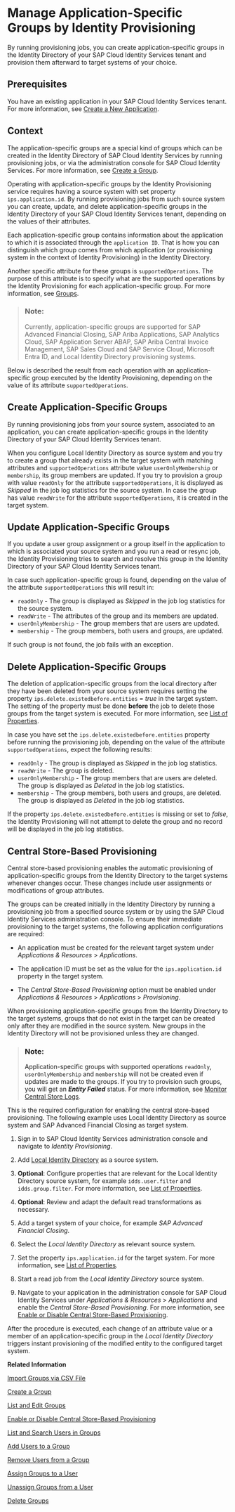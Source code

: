 <!-- loioa9ff3e3d5c9e4062860499e05259e31a -->

# Manage Application-Specific Groups by Identity Provisioning

By running provisioning jobs, you can create application-specific groups in the Identity Directory of your SAP Cloud Identity Services tenant and provision them afterward to target systems of your choice.



<a name="loioa9ff3e3d5c9e4062860499e05259e31a__section_osm_xjx_12c"/>

## Prerequisites

You have an existing application in your SAP Cloud Identity Services tenant. For more information, see [Create a New Application](create-a-new-application-0d4b255.md).



<a name="loioa9ff3e3d5c9e4062860499e05259e31a__section_igx_b2c_b2c"/>

## Context

The application-specific groups are a special kind of groups which can be created in the Identity Directory of SAP Cloud Identity Services by running provisioning jobs, or via the administration console for SAP Cloud Identity Services. For more information, see [Create a Group](create-a-group-b1b638d.md).

Operating with application-specific groups by the Identity Provisioning service requires having a source system with set property `ips.application.id`. By running provisioning jobs from such source system you can create, update, and delete application-specific groups in the Identity Directory of your SAP Cloud Identity Services tenant, depending on the values of their attributes.

Each application-specific group contains information about the application to which it is associated through the `application ID`. That is how you can distinguish which group comes from which application \(or provisioning system in the context of Identity Provisioning\) in the Identity Directory.

Another specific attribute for these groups is `supportedOperations`. The purpose of this attribute is to specify what are the supported operations by the Identity Provisioning for each application-specific group. For more information, see [Groups](../groups-d93be69.md).

> ### Note:  
> Currently, application-specific groups are supported for SAP Advanced Financial Closing, SAP Ariba Applications, SAP Analytics Cloud, SAP Application Server ABAP, SAP Ariba Central Invoice Management, SAP Sales Cloud and SAP Service Cloud, Microsoft Entra ID, and Local Identity Directory provisioning systems.

Below is described the result from each operation with an application-specific group executed by the Identity Provisioning, depending on the value of its attribute `supportedOperations`.



<a name="loioa9ff3e3d5c9e4062860499e05259e31a__section_tlt_yjx_12c"/>

## Create Application-Specific Groups

By running provisioning jobs from your source system, associated to an application, you can create application-specific groups in the Identity Directory of your SAP Cloud Identity Services tenant.

When you configure Local Identity Directory as source system and you try to create a group that already exists in the target system with matching attributes and `supportedOperations` attribute value `userOnlyMembership` or `membership`, its group members are updated. If you try to provision a group with value `readOnly` for the attribute `supportedOperations`, it is displayed as *Skipped* in the job log statistics for the source system. In case the group has value `readWrite` for the attribute `supportedOperations`, it is created in the target system.



<a name="loioa9ff3e3d5c9e4062860499e05259e31a__section_nny_x3c_b2c"/>

## Update Application-Specific Groups

If you update a user group assignment or a group itself in the application to which is associated your source system and you run a read or resync job, the Identity Provisioning tries to search and resolve this group in the Identity Directory of your SAP Cloud Identity Services tenant.

In case such application-specific group is found, depending on the value of the attribute `supportedOperations` this will result in:

-   `readOnly` - The group is displayed as *Skipped* in the job log statistics for the source system.
-   `readWrite` - The attributes of the group and its members are updated.
-   `userOnlyMembership` - The group members that are users are updated.
-   `membership` - The group members, both users and groups, are updated.

If such group is not found, the job fails with an exception.



<a name="loioa9ff3e3d5c9e4062860499e05259e31a__section_pv1_y3c_b2c"/>

## Delete Application-Specific Groups

The deletion of application-specific groups from the local directory after they have been deleted from your source system requires setting the property `ips.delete.existedbefore.entities` = *true* in the target system. The setting of the property must be done **before** the job to delete those groups from the target system is executed. For more information, see [List of Properties](../list-of-properties-d6f3577.md).

In case you have set the `ips.delete.existedbefore.entities` property before running the provisioning job, depending on the value of the attribute `supportedOperations`, expect the following results:

-   `readOnly` - The group is displayed as *Skipped* in the job log statistics.
-   `readWrite` - The group is deleted.
-   `userOnlyMembership` - The group members that are users are deleted. The group is displayed as *Deleted* in the job log statistics.
-   `membership` - The group members, both users and groups, are deleted. The group is displayed as *Deleted* in the job log statistics.

If the property `ips.delete.existedbefore.entities` is missing or set to *false*, the Identity Provisioning will not attempt to delete the group and no record will be displayed in the job log statistics.



<a name="loioa9ff3e3d5c9e4062860499e05259e31a__section_ugw_q2h_c2c"/>

## Central Store-Based Provisioning

Central store-based provisioning enables the automatic provisioning of application-specific groups from the Identity Directory to the target systems whenever changes occur. These changes include user assignments or modifications of group attributes.

The groups can be created initially in the Identity Directory by running a provisioning job from a specified source system or by using the SAP Cloud Identity Services administration console. To ensure their immediate provisioning to the target systems, the following application configurations are required:

-   An application must be created for the relevant target system under *Applications & Resources* \> *Applications*.

-   The application ID must be set as the value for the `ips.application.id` property in the target system.

-   The *Central Store-Based Provisioning* option must be enabled under *Applications & Resources* \> *Applications* \> *Provisioning*.


When provisioning application-specific groups from the Identity Directory to the target systems, groups that do not exist in the target can be created only after they are modified in the source system. New groups in the Identity Directory will not be provisioned unless they are changed.

> ### Note:  
> Application-specific groups with supported operations `readOnly`, `userOnlyMembership` and `membership` will not be created even if updates are made to the groups. If you try to provision such groups, you will get an ***Entity Failed*** status. For more information, see [Monitor Central Store Logs](../Monitoring-and-Reporting/monitor-central-store-logs-9162898.md).

This is the required configuration for enabling the central store-based provisioning. The following example uses Local Identity Directory as source system and SAP Advanced Financial Closing as target system.

1.  Sign in to SAP Cloud Identity Services administration console and navigate to *Identity Provisioning*.

2.  Add [Local Identity Directory](../local-identity-directory-59557ae.md) as a source system.

3.  **Optional**: Configure properties that are relevant for the Local Identity Directory source system, for example `idds.user.filter` and `idds.group.filter`. For more information, see [List of Properties](../list-of-properties-d6f3577.md).

4.  **Optional**: Review and adapt the default read transformations as necessary.

5.  Add a target system of your choice, for example *SAP Advanced Financial Closing*.

6.  Select the *Local Identity Directory* as relevant source system.
7.  Set the property `ips.application.id` for the target system. For more information, see [List of Properties](../list-of-properties-d6f3577.md).
8.  Start a read job from the *Local Identity Directory* source system.

9.  Navigate to your application in the administration console for SAP Cloud Identity Services under *Applications & Resources* \> *Applications* and enable the *Central Store-Based Provisioning*. For more information, see [Enable or Disable Central Store-Based Provisioning](enable-or-disable-central-store-based-provisioning-657bbaa.md).

After the procedure is executed, each change of an attribute value or a member of an application-specific group in the *Local Identity Directory* triggers instant provisioning of the modified entity to the configured target system.

**Related Information**  


[Import Groups via CSV File](import-groups-via-csv-file-daf96bd.md "As a tenant administrator, you can create new groups or update existing ones with the assigned users, via a CSV file upload.")

[Create a Group](create-a-group-b1b638d.md "As a tenant administrator you can create groups in the tenant to organize users based on common characteristics, authorization, or application via the administration console for SAP Cloud Identity Services.")

[List and Edit Groups](list-and-edit-groups-5e8a55c.md "As a tenant administrator, you can list and edit information about the groups in a tenant in the administration console for SAP Cloud Identity Services.")

[Enable or Disable Central Store-Based Provisioning](enable-or-disable-central-store-based-provisioning-657bbaa.md "You can enable or disable the Central Store-Based Provisioning option in the administration console for SAP Cloud Identity Services.")

[List and Search Users in Groups](list-and-search-users-in-groups-4ac340a.md "As a tenant administrator, you can list and view information about the users in a group in a tenant in the administration console for SAP Cloud Identity Services.")

[Add Users to a Group](add-users-to-a-group-d2e1a01.md "As a tenant administrator, you can add one or more users created for a specific tenant to a group via the administration console for SAP Cloud Identity Services.")

[Remove Users from a Group](remove-users-from-a-group-301fdb7.md "As a tenant administrator, you can remove one, more than one, or all users added to a group via the administration console for SAP Cloud Identity Services.")

[Assign Groups to a User](assign-groups-to-a-user-bfdeb9c.md "As a tenant administrator, you can assign one or more groups created for a specific tenant to a user via the administration console for SAP Cloud Identity Services.")

[Unassign Groups from a User](unassign-groups-from-a-user-4353735.md "As a tenant administrator, you can unassign one or more groups that are assigned to a user via the administration console for SAP Cloud Identity Services.")

[Delete Groups](delete-groups-9853912.md "As a tenant administrator, you can delete one or more groups in administration console for SAP Cloud Identity Services.")

